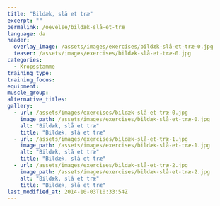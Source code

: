 ```yaml
---
title: "Bildæk, slå et træ"
excerpt: ""
permalink: /oevelse/bildæk-slå-et-træ
language: da
header:
  overlay_image: /assets/images/exercises/bildæk-slå-et-træ-0.jpg
  teaser: /assets/images/exercises/bildæk-slå-et-træ-0.jpg
categories:
  - Kropsstamme
training_type: 
training_focus: 
equipment:
muscle_group:
alternative_titles:
gallery:
  - url: /assets/images/exercises/bildæk-slå-et-træ-0.jpg
    image_path: /assets/images/exercises/bildæk-slå-et-træ-0.jpg
    alt: "Bildæk, slå et træ"
    title: "Bildæk, slå et træ"
  - url: /assets/images/exercises/bildæk-slå-et-træ-1.jpg
    image_path: /assets/images/exercises/bildæk-slå-et-træ-1.jpg
    alt: "Bildæk, slå et træ"
    title: "Bildæk, slå et træ"
  - url: /assets/images/exercises/bildæk-slå-et-træ-2.jpg
    image_path: /assets/images/exercises/bildæk-slå-et-træ-2.jpg
    alt: "Bildæk, slå et træ"
    title: "Bildæk, slå et træ"
last_modified_at: 2014-10-03T10:33:54Z
---
```



